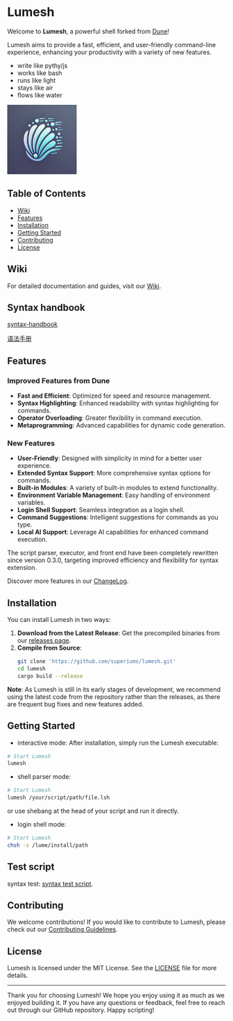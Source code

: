 # Lumesh

Welcome to **Lumesh**, a powerful shell forked from [Dune](https://github.com/adam-mcdaniel/dune)!

Lumesh aims to provide a fast, efficient, and user-friendly command-line experience, enhancing your productivity with a variety of new features.

- write like pythy/js
- works like bash
- runs like light
- stays like air
- flows like water

<img src="https://raw.githubusercontent.com/superiums/lumesh/main/assets/lumesh.png" alt="lumesh" width="160" />

## Table of Contents
- [Wiki](#wiki)
- [Features](#features)
- [Installation](#installation)
- [Getting Started](#getting-started)
- [Contributing](#contributing)
- [License](#license)

## Wiki
For detailed documentation and guides, visit our [Wiki](https://github.com/superiums/lumesh/wiki).

## Syntax handbook

[syntax-handbook](syntax.md)

[语法手册](syntax-cn.md)

## Features

### Improved Features from Dune
- **Fast and Efficient**: Optimized for speed and resource management.
- **Syntax Highlighting**: Enhanced readability with syntax highlighting for commands.
- **Operator Overloading**: Greater flexibility in command execution.
- **Metaprogramming**: Advanced capabilities for dynamic code generation.

### New Features
- **User-Friendly**: Designed with simplicity in mind for a better user experience.
- **Extended Syntax Support**: More comprehensive syntax options for commands.
- **Built-in Modules**: A variety of built-in modules to extend functionality.
- **Environment Variable Management**: Easy handling of environment variables.
- **Login Shell Support**: Seamless integration as a login shell.
- **Command Suggestions**: Intelligent suggestions for commands as you type.
- **Local AI Support**: Leverage AI capabilities for enhanced command execution.

The script parser, executor, and front end have been completely rewritten since version 0.3.0, targeting improved efficiency and flexibility for syntax extension.

Discover more features in our [ChangeLog](CHANGELOG.md).

## Installation

You can install Lumesh in two ways:

1. **Download from the Latest Release**: Get the precompiled binaries from our [releases page](https://github.com/superiums/lumesh/releases).
2. **Compile from Source**:
   ```bash
   git clone 'https://github.com/superiums/lumesh.git'
   cd lumesh
   cargo build --release
   ```

**Note**: As Lumesh is still in its early stages of development, we recommend using the latest code from the repository rather than the releases, as there are frequent bug fixes and new features added.

## Getting Started

- interactive mode:
After installation, simply run the Lumesh executable:

```bash
# Start Lumesh
lumesh
```

- shell parser mode:

```bash
# Start Lumesh
lumesh /your/script/path/file.lsh
```

or use shebang at the head of your script and run it directly.

- login shell mode:

```bash
# Start Lumesh
chsh -s /lume/install/path
```

## Test script

syntax test: [syntax test script](tests/test.lsh).


## Contributing

We welcome contributions! If you would like to contribute to Lumesh, please check out our [Contributing Guidelines](CONTRIBUTING.md).

## License

Lumesh is licensed under the MIT License. See the [LICENSE](LICENSE) file for more details.

---

Thank you for choosing Lumesh! We hope you enjoy using it as much as we enjoyed building it. If you have any questions or feedback, feel free to reach out through our GitHub repository. Happy scripting!
